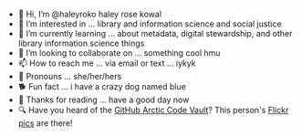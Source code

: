 - 👋 Hi, I’m @haleyroko haley rose kowal
- 👀 I’m interested in ... library and information science and social justice
- 🌱 I’m currently learning ... about metadata, digital stewardship, and other library information science things
- 💞️ I’m looking to collaborate on ... something cool hmu
- 📫 How to reach me ... via email or text ... iykyk
- 🔮 Pronouns ... she/her/hers
- 🐕 Fun fact ... i have a crazy dog named blue
- 🌻 Thanks for reading ... have a good day now
- 🔍 Have you heard of the [GitHub Arctic Code Vault](https://www.youtube.com/watch?v=fzI9FNjXQ0o)? This person's [Flickr pics](https://github.com/emijrp/flickr-timecapsule) are there!
<!---
haleyroko/haleyroko is a ✨ special ✨ repository because its `README.md` (this file) appears on your GitHub profile.
You can click the Preview link to take a look at your changes.
--->
